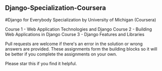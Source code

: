## Django-Specialization-Coursera

#Django for Everybody Specialization by University of Michigan (Coursera) 

Course 1 - Web Application Technologies and Django
Course 2 - Building Web Applications in Django
Course 3 - Django Features and Libraries


Pull requests are welcome if there's an error in the solution or wrong answers are provided.
These assignments form the building blocks so it will be better if you complete the assignments on your own. 

Please star this if you find it helpful.
